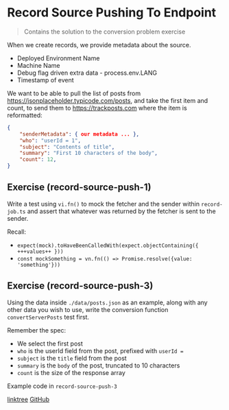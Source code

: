 # Record Source Pushing To Endpoint

> Contains the solution to the conversion problem exercise

When we create records, we provide metadata about the source.

- Deployed Environment Name
- Machine Name
- Debug flag driven extra data - process.env.LANG
- Timestamp of event

We want to be able to pull the list of posts from https://jsonplaceholder.typicode.com/posts,
and take the first item and count, to send them to https://trackposts.com where the item is
reformatted:

```json
{
    "senderMetadata": { our metadata ... },
    "who": "userId = 1",
    "subject": "Contents of title",
    "summary": "First 10 characters of the body",
    "count": 12,
}
```

## Exercise (record-source-push-1)

Write a test using `vi.fn()` to mock the fetcher and the sender within `record-job.ts` and assert that
whatever was returned by the fetcher is sent to the sender.

Recall:

- `expect(mock).toHaveBeenCalledWith(expect.objectContaining({ +++values++ }))`
- `const mockSomething = vn.fn(() => Promise.resolve({value: 'something'}))`

## Exercise (record-source-push-3)

Using the data inside `./data/posts.json` as an example, along with any other data you wish to
use, write the conversion function `convertServerPosts` test first.

Remember the spec:

- We select the first post
- `who` is the userId field from the post, prefixed with `userId = `
- `subject` is the `title` field from the post
- `summary` is the `body` of the post, truncated to 10 characters
- `count` is the size of the response array

Example code in `record-source-push-3`

[linktree](https://linktr.ee/ashleyfriezetdd)
[GitHub](https://github.com/ashleyfrieze/easy-tdd-typescript)